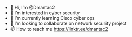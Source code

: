 - 👋 Hi, I’m @Dmantac2
- 👀 I’m interested in cyber security 
- 🌱 I’m currently learning Cisco cyber ops 
- 💞️ I’m looking to collaborate on network security project 
- 📫 How to reach me https://linktr.ee/dmantac2

<!---
Dmantac2/Dmantac2 is a ✨ special ✨ repository because its `README.md` (this file) appears on your GitHub profile.
You can click the Preview link to take a look at your changes.
--->
